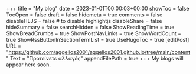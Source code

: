 +++
title = "My blog"
date = 2023-01-01T00:00:03+00:00
showToc = false
TocOpen = false
draft = false
hidemeta = true
comments = false
disableHLJS = false # to disable highlightjs
disableShare = false
hideSummary = false
searchHidden = false
ShowReadingTime = true
ShowBreadCrumbs = true
ShowPostNavLinks = true
ShowWordCount = true
ShowRssButtonInSectionTermList = true
UseHugoToc = true
[editPost]
    URL = "https://github.com/aggellos2001/aggellos2001.github.io/tree/main/content"
    Text = "Προτείνετε αλλαγές"
    appendFilePath = true 
+++
My blogs will appear here soon.